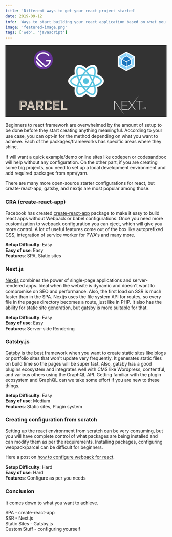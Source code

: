 ```yaml
---
title: 'Different ways to get your react project started'
date: 2019-09-12
info: 'Ways to start building your react application based on what you want to achieve'
image: 'featured-image.png'
tags: ['web', 'javascript']
---
```


![React Gatbsy Nextjs](featured-image.png)

Beginners to react framework are overwhelmed by the amount of setup to be done before they start creating anything meaningful. According to your use case, you can opt-in for the method depending on what you want to achieve. Each of the packages/frameworks has specific areas where they shine.

If will want a quick example/demo online sites like codepen or codesandbox will help without any configuration. On the other part, if you are creating some big projects, you need to set up a local development environment and add required packages from npm/yarn.

There are many more open-source starter configurations for react, but create-react-app, gatsby, and nextjs are most popular among those.

### CRA (create-react-app)

Facebook has created [create-react-app](https://github.com/facebook/create-react-app) package to make it easy to build react apps without Webpack or babel configurations. Once you need more customization to webpack configuration you can eject, which will give you more control. A lot of useful features come out of the box like autoprefixed CSS, integration of service worker for PWA's and many more.

**Setup Difficulty**: Easy <br />
**Easy of use**: Easy <br />
**Features**: SPA, Static sites <br />

### Next.js

[Nextjs](https://nextjs.org/) combines the power of single-page applications and server-rendered apps. Ideal when the website is dynamic and doesn't want to compromise on SEO and performance. Also, the first load on SSR is much faster than in the SPA. Nextjs uses the file system API for routes, so every file in the pages directory becomes a route, just like in PHP.
It also has the ability for static site generation, but gatsby is more suitable for that.

**Setup Difficulty**: Easy <br />
**Easy of use**: Easy <br />
**Features**: Server-side Rendering <br />

### Gatsby.js

[Gatsby](https://www.gatsbyjs.org/) is the best framework when you want to create static sites like blogs or portfolio sites that won't update very frequently. It generates static files on build time so the pages will be super fast. Also, gatsby has a good plugins ecosystem and integrates well with CMS like Wordpress, contentful, and various others using the GraphQL API. Getting familiar with the plugin ecosystem and GraphQL can we take some effort if you are new to these things.

**Setup Difficulty**: Easy <br />
**Easy of use**: Medium <br />
**Features**: Static sites, Plugin system <br />

### Creating configuration from scratch

Setting up the react environment from scratch can be very consuming, but you will have complete control of what packages are being installed and can modify them as per the requirements. Installing packages, configuring webpack/parcel can be difficult for beginners.

Here a post on [how to configure webpack for react](https://blog.logrocket.com/versatile-webpack-configurations-for-your-react-application-e6ebf6615cc/).

**Setup Difficulty**: Hard <br />
**Easy of use**: Hard <br />
**Features**: Configure as per you needs <br />

### Conclusion

It comes down to what you want to achieve.

SPA - create-react-app <br />
SSR - Next.js <br />
Static Sites - Gatsby.js <br />
Custom Stuff - configuring yourself
